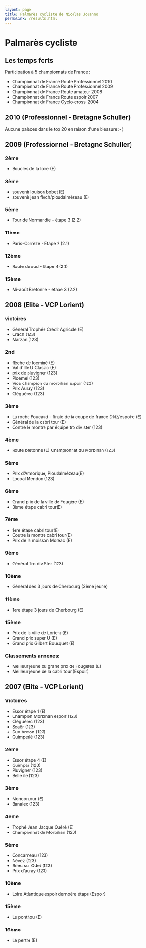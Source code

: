 ```yaml
---
layout: page
title: Palmarès cycliste de Nicolas Jouanno
permalink: /results.html
---
```


# Palmarès cycliste

## Les temps forts

Participation à 5 championnats de France : 

- Championnat de France Route Professionnel 2010
- Championnat de France Route Professionnel 2009
- Championnat de France Route amateur 2008
- Championnat de France Route espoir 2007
- Championnat de France Cyclo-cross  2004


## 2010 (Professionnel - Bretagne Schuller)

Aucune palaces dans le top 20 en raison d'une blessure :-(

## 2009 (Professionnel - Bretagne Schuller)

### 2ème

- Boucles de la loire (E)

### 3ème

- souvenir louison bobet (E)
- souvenir jean floch/ploudalmézeau (E)

### 5ème

- Tour de Normandie - étape 3 (2.2)

### 11ème

- Paris-Corrèze - Etape 2 (2.1)

### 12ème

- Route du sud - Etape 4 (2.1)

### 15ème

- Mi-août Bretonne - étape 3 (2.2)

## 2008 (Elite - VCP Lorient)

### victoires

- Général Trophée Crédit Agricole (E)
- Crach (123)
- Marzan (123)

### 2nd

- flèche de locminé (E)
- Val d'Ille U Classic (E) 
- prix de pluvigner (123)
- Ploemel (123)
- Vice champion du morbihan espoir (123)
- Prix Auray (123)
- Cléguérec (123)

### 3ème

- La roche Foucaud - finale de la coupe de france DN2/espoire (E) 
- Général de la cabri tour (E)
- Contre le montre par équipe tro div ster (123)

### 4ème

- Route bretonne (E) Championnat du Morbihan (123)

### 5ème

- Prix d’Armorique, Ploudalmézeau(E) 
- Locoal Mendon (123)

### 6ème

- Grand prix de la ville de Fougère (E)
- 3ème étape cabri tour(E)

### 7ème

- 1ère étape cabri tour(E)
- Coutre la montre cabri tour(E)
- Prix de la moisson Moréac (E)

### 9ème

- Général Tro div Ster (123)

### 10ème

- Général des 3 jours de Cherbourg (3ème jeune) 

### 11ème

- 1ère étape 3 jours de Cherbourg (E)

### 15ème

- Prix de la ville de Lorient (E)
- Grand prix super U (E)
- Grand prix Gilbert Bousquet (E)

### Classements annexes:

- Meilleur jeune du grand prix de Fougères (E)
- Meilleur jeune de la cabri tour (Espoir)

## 2007 (Elite - VCP Lorient)

### Victoires

- Essor étape 1 (E)
- Champion Morbihan espoir (123)
- Cléguérec (123)
- Scaër (123)
- Duo breton (123)
- Quimperlé (123)

### 2ème

- Essor étape 4 (E)
- Quimper (123)
- Pluvigner (123)
- Belle ile (123)

### 3ème

- Moncontour (E)
- Banalec (123)

### 4ème

- Trophé Jean Jacque Quéré (E)
- Championnat du Morbihan (123)

### 5ème

- Concarneau (123)
- Névez (123)
- Briec sur Odet (123)
- Prix d’auray (123)

### 10ème

- Loire Atlantique espoir dernoère étape (Espoir)

### 15ème

- Le ponthou (E)

### 16ème

- Le pertre (E)